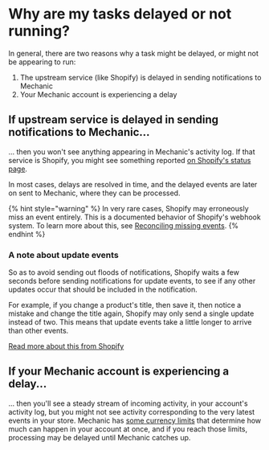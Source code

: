 # Why are my tasks delayed or not running?

In general, there are two reasons why a task might be delayed, or might not be appearing to run:

1. The upstream service (like Shopify) is delayed in sending notifications to Mechanic
2. Your Mechanic account is experiencing a delay

## If upstream service is delayed in sending notifications to Mechanic...

... then you won't see anything appearing in Mechanic's activity log. If that service is Shopify, you might see something reported [on Shopify's status page](https://www.shopifystatus.com).

In most cases, delays are resolved in time, and the delayed events are later on sent to Mechanic, where they can be processed.

{% hint style="warning" %}
In very rare cases, Shopify may erroneously miss an event entirely. This is a documented behavior of Shopify's webhook system. To learn more about this, see [Reconciling missing events](../core/shopify/events/reconciling-missing-events.md).
{% endhint %}

### A note about update events

So as to avoid sending out floods of notifications, Shopify waits a few seconds before sending notifications for update events, to see if any other updates occur that should be included in the notification.

For example, if you change a product's title, then save it, then notice a mistake and change the title again, Shopify may only send a single update instead of two. This means that update events take a little longer to arrive than other events.

[Read more about this from Shopify](https://community.shopify.com/c/API-Announcements/Upcoming-improvements-to-Webhooks/m-p/398576)

## If your Mechanic account is experiencing a delay...

... then you'll see a steady stream of incoming activity, in your account's activity log, but you might not see activity corresponding to the very latest events in your store. Mechanic has [some currency limits](../core/runs/concurrency.md) that determine how much can happen in your account at once, and if you reach those limits, processing may be delayed until Mechanic catches up.
